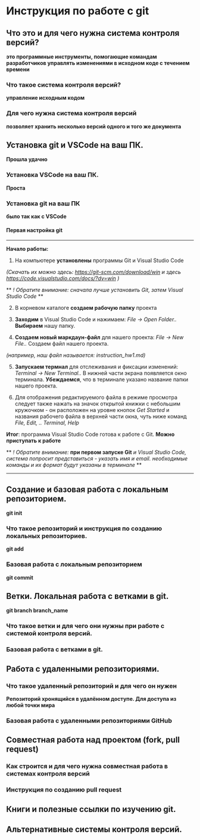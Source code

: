 # Инструкция по работе с git

## Что это и для чего нужна система контроля версий?

**это программные инструменты, помогающие командам разработчиков управлять изменениями в исходном коде с течением времени**

### Что такое система контроля версий?

**управление исходным кодом** 

### Для чего нужна система контроля версий

**позволяет хранить несколько версий одного и того же документа** 

## Установка git и VSCode на ваш ПК.

**Прошла удачно**

### Установка VSCode на ваш ПК.

**Проста**

### Установка git на ваш ПК

**было так как с VSCode**

#### Первая настройка git

____________________
**Начало работы:**
1. На компьютере **установлены** программы Git и Visual Studio Code

*(Скачать их можно здесь: https://git-scm.com/download/win
 и здесь https://code.visualstudio.com/docs/?dv=win 
)* 

** *! Обратите внимание: сначала лучше установить Git, затем Visual Studio Code* **

2. В корневом каталоге **создаем рабочую папку** проекта

3. **Заходим** в Visual Studio Code и нажимаем:
*File -> Open Folder..* **Выбираем** нашу папку.

4. **Создаем новый маркдаун-файл** для нашего проекта:
*File -> New File..* Создаем файл нашего проекта.

*(например, наш файл называется: instruction_hw1.md)*

5. **Запускаем термнал** для отслеживания и фиксации изменений: *Terminal -> New Terminal..* В нижней части экрана появляется окно терминала. **Убеждаемся**, что в терминале указано название папки нашего проекта.

6. Для отображения редактируемого файла в режиме просмотра следует также нажать на значок открытой книжки с небольшим кружочком - он расположен на уровне кнопок *Get Started* и названия рабочего файла в верхней части окна, чуть ниже команд *File, Edit, .. Terminal, Help*  

**Итог**: программа Visual Studio Code готова к работе с Git. **Можно приступать к работе**

** *! Обратите внимание:* **при первом запуске Git** *и Visual Studio Code, система попросит представиться - указать имя и email. необходимые команды и их формат будут указаны в терминале* **

__________________________


## Создание и базовая работа с локальным репозиторием.

**git init**

### Что такое репозиторий и инструкция по созданию локальных репозиториев.

**git add**

### Базовая работа с локальным репозиторием

**git commit**

## Ветки. Локальная работа с ветками в git.

**git branch branch_name**

### Что такое ветки и для чего они нужны при работе с системой контроля версий.



### Базовая работа с ветками в git.

## Работа с удаленными репозиториями.

### Что такое удаленный репозиторий и для чего он нужен

**Репозиторий хронящийся в удалённом доступе. Для доступа из любой точки мира**

### Базовая работа с удаленными репозиториями GitHub

## Совместная работа над проектом (fork, pull request)

### Как строится и для чего нужна совместная работа в системах контроля версий

### Инструкция по созданию pull request

## Книги и полезные ссылки по изучению git.

## Альтернативные системы контроля версий.
